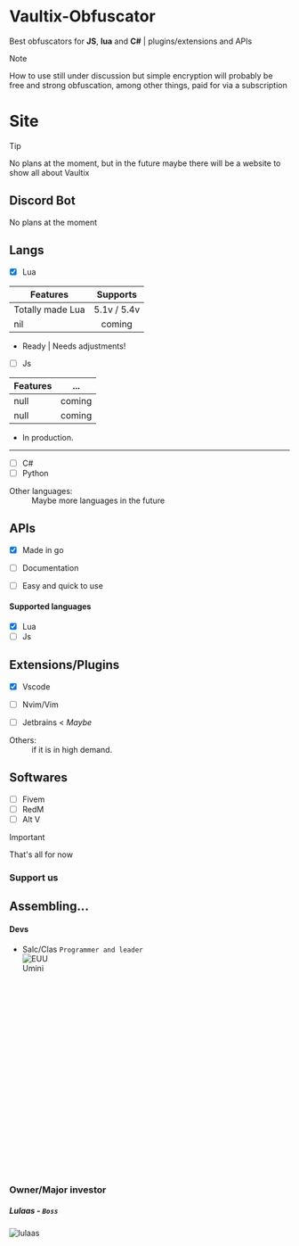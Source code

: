 # Vaultix-Obfuscator
Best obfuscators for __JS__, __lua__ and __C#__ | plugins/extensions and APIs

>[!NOTE]
> How to use still under discussion but simple encryption will probably be free
> and strong obfuscation, among other things, paid for via a subscription

# Site
>[!TIP]
No plans at the moment,
but in the future maybe there will be a website to show
all about Vaultix

## Discord Bot
No plans at the moment

## Langs
* [X] Lua

| Features         | Supports    |
| -------------    |:-----------:|
| Totally made Lua | 5.1v / 5.4v |
| nil              | coming      |

* Ready | Needs adjustments!

* [ ] Js

| Features      | ...         |
| ------------- |:-----------:|
| null          | coming      |
| null          | coming      |

* In production.

---

* [ ] C#
* [ ] Python
<dl>
  <dt>Other languages:</dt>
  <dd>Maybe more languages ​​in the future</dd>
</dl>

## APIs
* [X] Made in go

* [ ] Documentation
* [ ] Easy and quick to use

#### Supported languages
* [X] Lua
* [ ] Js

## Extensions/Plugins
* [X] Vscode
* [ ] Nvim/Vim

* [ ] Jetbrains < *Maybe*
<dl>
  <dt>Others:</dt>
  <dd>if it is in high demand.</dd>
</dl>

## Softwares
* [ ] Fivem
* [ ] RedM
* [ ] Alt V

>[!IMPORTANT]
That's all for now

### Support us
Assembling...
---
#### Devs
- Salc/Clas `Programmer and leader` <div style="width: 10%; height: 10%">![EUUUmini](https://github.com/Salc-wm/Vaultix-Obfuscator/assets/150378169/c89def2c-e090-49e1-86ef-19a350269836)</div>
### Owner/Major investor
##### Lulaas - `Boss`
![lulaas](https://github.com/Salc-wm/Vaultix-Obfuscator/assets/150378169/1f9f4515-7678-49f6-9627-b4cb3abcd754)
